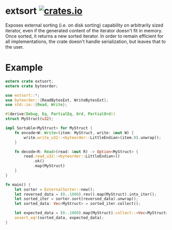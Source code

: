 extsort [![crates.io](https://img.shields.io/crates/v/extsort.svg)](https://crates.io/crates/extsort)
==========

Exposes external sorting (i.e. on disk sorting) capability on arbitrarily sized iterator, even if the
generated content of the iterator doesn't fit in memory. Once sorted, it returns a new sorted iterator.
In order to remain efficient for all implementations, the crate doesn't handle serialization, but leaves that to the user.

# Example
```rust
extern crate extsort;
extern crate byteorder;

use extsort::*;
use byteorder::{ReadBytesExt, WriteBytesExt};
use std::io::{Read, Write};

#[derive(Debug, Eq, PartialEq, Ord, PartialOrd)]
struct MyStruct(u32);

impl Sortable<MyStruct> for MyStruct {
    fn encode<W: Write>(item: MyStruct, write: &mut W) {
        write.write_u32::<byteorder::LittleEndian>(item.0).unwrap();
    }

    fn decode<R: Read>(read: &mut R) -> Option<MyStruct> {
        read.read_u32::<byteorder::LittleEndian>()
            .ok()
            .map(MyStruct)
    }
}

fn main() {
    let sorter = ExternalSorter::new();
    let reversed_data = (0..1000).rev().map(MyStruct).into_iter();
    let sorted_iter = sorter.sort(reversed_data).unwrap();
    let sorted_data: Vec<MyStruct> = sorted_iter.collect();

    let expected_data = (0..1000).map(MyStruct).collect::<Vec<MyStruct>>();
    assert_eq!(sorted_data, expected_data);
}
```
